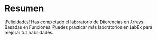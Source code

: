 # Resumen

¡Felicidades! Has completado el laboratorio de Diferencias en Arrays Basadas en Funciones. Puedes practicar más laboratorios en LabEx para mejorar tus habilidades.
